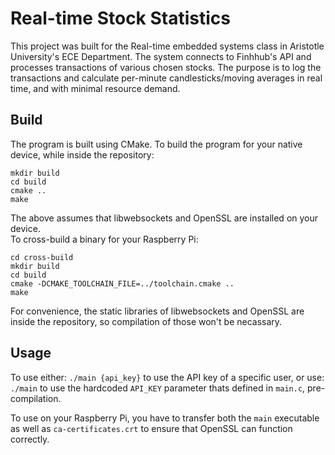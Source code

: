 # Real-time Stock Statistics

This project was built for the Real-time embedded systems class in Aristotle University's ECE Department.
The system connects to Finhhub's API and processes transactions of various chosen stocks. 
The purpose is to log the transactions and calculate per-minute candlesticks/moving averages in real time,
and with minimal resource demand.

## Build
The program is built using CMake. To build the program for your native device, while inside the repository:
```
mkdir build 
cd build
cmake ..
make
```
The above assumes that libwebsockets and OpenSSL are installed on your device.  
To cross-build a binary for your Raspberry Pi:
```
cd cross-build 
mkdir build 
cd build
cmake -DCMAKE_TOOLCHAIN_FILE=../toolchain.cmake ..
make
```
For convenience, the static libraries of libwebsockets and OpenSSL are inside the 
repository, so compilation of those won't be necassary.

## Usage
To use either: `./main {api_key}` to use the API key of a specific user,
or use: `./main` to use the hardcoded `API_KEY` parameter thats defined in `main.c`, pre-compilation. 

To use on your Raspberry Pi, you have to transfer both the `main` executable as well as 
`ca-certificates.crt` to ensure that OpenSSL can function correctly.



